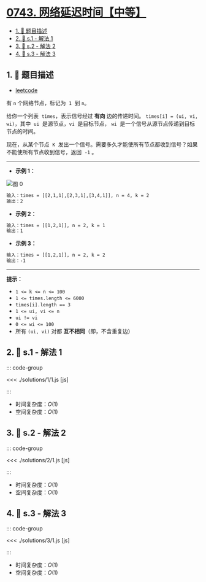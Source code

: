 # [0743. 网络延迟时间【中等】](https://github.com/tnotesjs/TNotes.leetcode/tree/main/notes/0743.%20%E7%BD%91%E7%BB%9C%E5%BB%B6%E8%BF%9F%E6%97%B6%E9%97%B4%E3%80%90%E4%B8%AD%E7%AD%89%E3%80%91)

<!-- region:toc -->

- [1. 📝 题目描述](#1--题目描述)
- [2. 🎯 s.1 - 解法 1](#2--s1---解法-1)
- [3. 🎯 s.2 - 解法 2](#3--s2---解法-2)
- [4. 🎯 s.3 - 解法 3](#4--s3---解法-3)

<!-- endregion:toc -->

## 1. 📝 题目描述

- [leetcode](https://leetcode.cn/problems/network-delay-time/)

有 `n` 个网络节点，标记为  `1`  到 `n`。

给你一个列表  `times`，表示信号经过 **有向** 边的传递时间。 `times[i] = (ui, vi, wi)`，其中  `ui`  是源节点，`vi`  是目标节点， `wi`  是一个信号从源节点传递到目标节点的时间。

现在，从某个节点  `K`  发出一个信号。需要多久才能使所有节点都收到信号？如果不能使所有节点收到信号，返回  `-1` 。

---

- **示例 1：**

![图 0](https://cdn.jsdelivr.net/gh/tnotesjs/imgs@main/2025-09-15-20-24-59.png)

```txt
输入：times = [[2,1,1],[2,3,1],[3,4,1]], n = 4, k = 2
输出：2
```

- **示例 2：**

```txt
输入：times = [[1,2,1]], n = 2, k = 1
输出：1
```

- **示例 3：**

```txt
输入：times = [[1,2,1]], n = 2, k = 2
输出：-1
```

---

**提示：**

- `1 <= k <= n <= 100`
- `1 <= times.length <= 6000`
- `times[i].length == 3`
- `1 <= ui, vi <= n`
- `ui != vi`
- `0 <= wi <= 100`
- 所有 `(ui, vi)` 对都 **互不相同**（即，不含重复边）

## 2. 🎯 s.1 - 解法 1

::: code-group

<<< ./solutions/1/1.js [js]

:::

- 时间复杂度：$O(1)$
- 空间复杂度：$O(1)$

## 3. 🎯 s.2 - 解法 2

::: code-group

<<< ./solutions/2/1.js [js]

:::

- 时间复杂度：$O(1)$
- 空间复杂度：$O(1)$

## 4. 🎯 s.3 - 解法 3

::: code-group

<<< ./solutions/3/1.js [js]

:::

- 时间复杂度：$O(1)$
- 空间复杂度：$O(1)$
